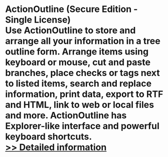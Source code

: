 # ActionOutline (Secure Edition - Single License)<br />Use ActionOutline to store and arrange all your information in a tree outline form. Arrange items using keyboard or mouse, cut and paste branches, place checks or tags next to listed items, search and replace information, print data, export to RTF and HTML, link to web or local files and more. ActionOutline has Explorer-like interface and powerful keyboard shortcuts.<br />[>> Detailed information](https://secure.shareit.com/shareit/product.html?productid=300330950&affiliateid=200057808)